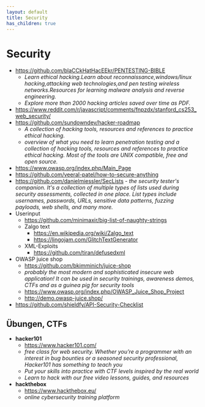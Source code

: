 ```yaml
---
layout: default
title: Security
has_children: true
---
```


# Security
- <https://github.com/blaCCkHatHacEEkr/PENTESTING-BIBLE>
    - *Learn ethical hacking.Learn about reconnaissance,windows/linux hacking,attacking web technologies,and pen testing wireless networks.Resources for learning malware analysis and reverse engineering.*
    - *Explore more than 2000 hacking articles saved over time as PDF.* 
- <https://www.reddit.com/r/javascript/comments/fnpzdx/stanford_cs253_web_security/>
- <https://github.com/sundowndev/hacker-roadmap>
    - *A collection of hacking tools, resources and references to practice ethical hacking.*
    - *overview of what you need to learn penetration testing and a collection of hacking tools, resources and references to practice ethical hacking. Most of the tools are UNIX compatible, free and open source.* 
- <https://www.owasp.org/index.php/Main_Page>
- <https://github.com/veeral-patel/how-to-secure-anything>
- <https://github.com/danielmiessler/SecLists> - *the security tester's companion. It's a collection of multiple types of lists used during security assessments, collected in one place. List types include usernames, passwords, URLs, sensitive data patterns, fuzzing payloads, web shells, and many more.*
- Userinput
    - <https://github.com/minimaxir/big-list-of-naughty-strings>
    - Zalgo text
        - <https://en.wikipedia.org/wiki/Zalgo_text>
        - <https://lingojam.com/GlitchTextGenerator>
    - XML-Exploits
        - <https://github.com/tiran/defusedxml>
- OWASP juice shop
    - <https://github.com/bkimminich/juice-shop>
    - *probably the most modern and sophisticated insecure web application! It can be used in security trainings, awareness demos, CTFs and as a guinea pig for security tools*
    - <https://www.owasp.org/index.php/OWASP_Juice_Shop_Project>
    - <http://demo.owasp-juice.shop/>
- <https://github.com/shieldfy/API-Security-Checklist>


## Übungen, CTFs
- **hacker101**
    - <https://www.hacker101.com/>
    - *free class for web security. Whether you’re a programmer with an interest in bug bounties or a seasoned security professional, Hacker101 has something to teach you*
    - *Put your skills into practice with CTF levels inspired by the real world*
    - *Learn to hack with our free video lessons, guides, and resources*
- **hackthebox**
    - <https://www.hackthebox.eu/>
    - *online cybersecurity training platform* 
